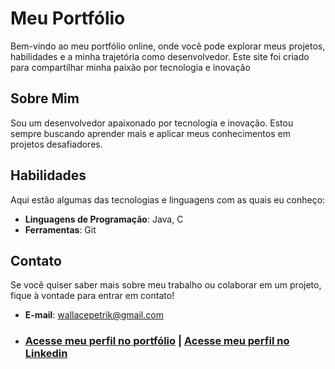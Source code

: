 # Meu Portfólio

Bem-vindo ao meu portfólio online, onde você pode explorar meus projetos, habilidades e a minha trajetória como desenvolvedor. Este site foi criado para compartilhar minha paixão por tecnologia e inovação

## Sobre Mim

Sou um desenvolvedor apaixonado por tecnologia e inovação. Estou sempre buscando aprender mais e aplicar meus conhecimentos em projetos desafiadores.

## Habilidades

Aqui estão algumas das tecnologias e linguagens com as quais eu conheço:

- **Linguagens de Programação**: Java, C
- **Ferramentas**: Git

## Contato

Se você quiser saber mais sobre meu trabalho ou colaborar em um projeto, fique à vontade para entrar em contato!

- **E-mail**: wallacepetrik@gmail.com

- ### [Acesse meu perfil no portfólio](https://devpetrik.com.br/)  | [Acesse meu perfil no Linkedin](https://www.linkedin.com/in/wallace-petrik-45b9471b4/)
